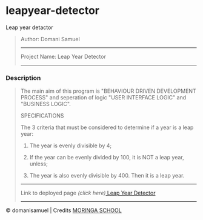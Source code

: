 # leapyear-detector
Leap year detactor
>Author: Domani Samuel
>
>---------------------------
>
>Project Name: Leap Year Detector
>
>---------------------------
>
### Description
>The main aim of this program is "BEHAVIOUR DRIVEN DEVELOPMENT PROCESS" and seperation of logic "USER INTERFACE LOGIC" and "BUSINESS LOGIC".
>
>SPECIFICATIONS
>
> The 3 criteria that must be considered to determine if a year is a leap year:
>
>1. The year is evenly divisible by 4;
>
>2. If the year can be evenly divided by 100, it is NOT a leap year, unless;
>
>3. The year is also evenly divisible by 400. Then it is a leap year.
>
>---------------------------
>
>Link to deployed page _(click here)_<a href="https://domanisamuel.github.io/leapyear-detector/" title="Title">
Leap Year Detector</a>
>
>---------------------------

&copy; domanisamuel | Credits <a href="http://moringaschool.com/" title="Title">MORINGA SCHOOL</a>